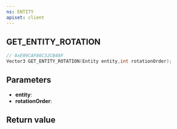 ```yaml
---
ns: ENTITY
apiset: client
---
```

## GET_ENTITY_ROTATION

```c
// 0xE09CAF86C32CB48F
Vector3 GET_ENTITY_ROTATION(Entity entity,int rotationOrder);
```


## Parameters
* **entity**:
* **rotationOrder**:

## Return value

